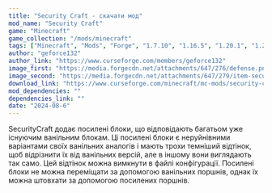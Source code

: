 ```yaml
---
title: "Security Craft - скачати мод"
mod_name: "Security Craft"
game: "Minecraft"
game_collection: "/mods/minecraft"
tags: ["Minecraft", "Mods", "Forge", "1.7.10", "1.16.5", "1.20.1", "1.21", "1.21.1", "1.21.6"]
author: "geforce132"
author_link: "https://www.curseforge.com/members/geforce132"
image_first: "https://media.forgecdn.net/attachments/647/276/defense.png"
image_second: "https://media.forgecdn.net/attachments/647/279/item-security.png"
download_link: "https://www.curseforge.com/minecraft/mc-mods/security-craft/files/all?page=1&pageSize=20"
mod_dependencies: ""
dependencies_link: ""
date: "2024-08-6"
---
```


SecurityCraft додає посилені блоки, що відповідають багатьом уже існуючим ванільним блокам. Ці посилені блоки є неруйнівними варіантами своїх ванільних аналогів і мають трохи темніший відтінок, щоб відрізнити їх від ванільних версій, але в іншому вони виглядають так само. Цей відтінок можна вимкнути в файлі конфігурації. Посилені блоки не можна переміщати за допомогою ванільних поршнів, однак їх можна штовхати за допомогою посилених поршнів.